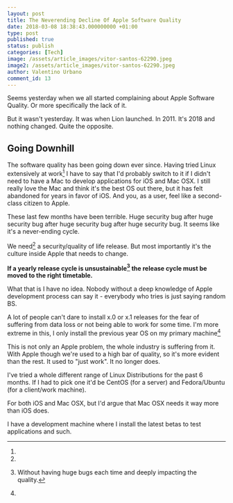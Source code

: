 ```yaml
---
layout: post
title: The Neverending Decline Of Apple Software Quality
date: 2018-03-08 18:38:43.000000000 +01:00
type: post
published: true
status: publish
categories: [Tech]
image: /assets/article_images/vitor-santos-62290.jpeg
image2: /assets/article_images/vitor-santos-62290.jpeg
author: Valentino Urbano
comment_id: 13
---
```


Seems yesterday when we all started complaining about Apple Software Quality. Or more specifically the lack of it.

But it wasn't yesterday. It was when Lion launched. In 2011. It's 2018 and nothing changed. Quite the opposite.

## Going Downhill

The software quality has been going down ever since. Having tried Linux extensively at work[^1] I have to say that I'd probably switch to it if I didn't need to have a Mac to develop applications for iOS and Mac OSX. I still really love the Mac and think it's the best OS out there, but it has felt abandoned for years in favor of iOS. And you, as a user, feel like a second-class citizen to Apple.

These last few months have been terrible. Huge security bug after huge security bug after huge security bug after huge security bug. It seems like it's a never-ending cycle.

We need[^2] a security/quality of life release. But most importantly it's the culture inside Apple that needs to change.

**If a yearly release cycle is unsustainable[^3] the release cycle must be moved to the right timetable.**

What that is I have no idea. Nobody without a deep knowledge of Apple development process can say it - everybody who tries is just saying random BS.

A lot of people can't dare to install x.0 or x.1 releases for the fear of suffering from data loss or not being able to work for some time. I'm more extreme in this, I only install the previous year OS on my primary machine[^4]

This is not only an Apple problem, the whole industry is suffering from it. With Apple though we're used to a high bar of quality, so it's more evident than the rest. It used to "just work". It no longer does.

[^1]:

  I've tried a whole different range of Linux Distributions for the past 6 months. If I had to pick one it'd be CentOS (for a server) and Fedora/Ubuntu (for a client/work machine).

[^2]:

  For both iOS and Mac OSX, but I'd argue that Mac OSX needs it way more than iOS does.

[^3]: Without having huge bugs each time and deeply impacting the quality.
[^4]:

  I have a development machine where I install the latest betas to test applications and such.
